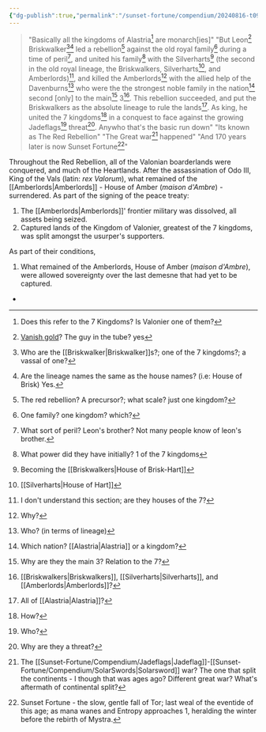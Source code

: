 ```yaml
---
{"dg-publish":true,"permalink":"/sunset-fortune/compendium/20240816-t0940-the-red-rebellion/","tags":["sf","info/world"],"noteIcon":"","created":"2024-08-22T23:03:14.973+09:30"}
---
```


> "Basically all the kingdoms of Alastria[^1] are monarch\[ies\]"
> "But Leon[^2] Briskwalker[^3][^3.1] led a rebellion[^4] against the old royal family[^5] during a time of peril[^6], and united his family[^7] with the Silverharts[^a] (the second in the old royal lineage, the Briskwalkers, Silverharts[^b], and Amberlords)[^8], and killed the Amberlords[^9] with the allied help of the Davenburns[^10] who were the the strongest noble family in the nation[^11] second \[only] to the main[^13] 3[^12]. This rebellion succeeded, and put the Briskwalkers as the absolute lineage to rule the lands[^14]. As king, he united the 7 kingdoms[^15] in a conquest to face against the growing Jadeflags[^16] threat[^17]. Anywho that's the basic run down"
> "Its known as The Red Rebellion"
> "The Great war[^18] happened"
> "And 170 years later is now Sunset Fortune[^19]"

Throughout the Red Rebellion, all of the Valonian boarderlands were conquered, and much of the Heartlands.  After the assassination of Odo III, King of the Vals (latin: *rex Valorum*), what remained of the [[Amberlords\|Amberlords]] - House of Amber (*maison d'Ambre*) - surrendered.  As part of the signing of the peace treaty:
1. The [[Amberlords\|Amberlords]]' frontier military was dissolved, all assets being seized.
2. Captured lands of the Kingdom of Valonier, greatest of the 7 kingdoms, was split amongst the usurper's supporters.

As part of their conditions,
1. What remained of the Amberlords, House of Amber (*maison d'Ambre*), were allowed sovereignty over the last demesne that had yet to be captured.




[^1]: Does this refer to the 7 Kingdoms?  Is Valonier one of them?
[^2]: [Vanish gold](Leon%20Briskwaler)?  The guy in the tube?
	yes
[^3]: Who are the [[Briskwalker\|Briskwalker]]s?; one of the 7 kingdoms?; a vassal of one?
 - 
[^3.1]: Are the lineage names the same as the house names?  (i.e: House of Brisk)
	Yes.
[^4]: The red rebellion? A precursor?; what scale? just one kingdom?
[^5]: One family? one kingdom? which?
[^6]: What sort of peril?  Leon's brother?
	Not many people know of leon's brother.
[^7]: What power did they have initially?
	1 of the 7 kingdoms
[^8]: I don't understand this section; are they houses of the 7?
[^9]: Why?
[^10]: Who? (in terms of lineage)
[^11]: Which nation?  [[Alastria\|Alastria]] or a kingdom?
[^12]: [[Briskwalkers\|Briskwalkers]], [[Silverharts\|Silverharts]], and [[Amberlords\|Amberlords]]?
[^13]: Why are they the main 3?  Relation to the 7?
[^14]: All of [[Alastria\|Alastria]]?
[^15]: How?
[^16]: Who?
[^17]: Why are they a threat?
[^18]: The [[Sunset-Fortune/Compendium/Jadeflags\|Jadeflag]]-[[Sunset-Fortune/Compendium/SolarSwords\|Solarsword]] war?  The one that split the continents - I though that was ages ago?  Different great war?  What's aftermath of continental split?
[^19]: Sunset Fortune - the slow, gentle fall of Tor; last weal of the eventide of this age; as mana wanes and Entropy approaches 1, heralding the winter before the rebirth of Mystra.

[^a]: Becoming the [[Briskwalkers\|House of Brisk-Hart]]
[^b]: [[Silverharts\|House of Hart]]